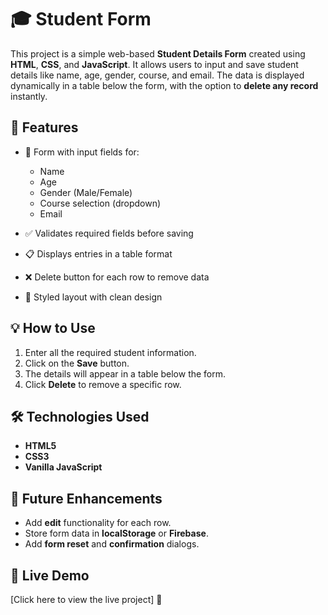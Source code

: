 # 🎓 Student Form

This project is a simple web-based **Student Details Form** created using **HTML**, **CSS**, and **JavaScript**. It allows users to input and save student details like name, age, gender, course, and email. The data is displayed dynamically in a table below the form, with the option to **delete any record** instantly.

## 🔧 Features

* 📄 Form with input fields for:

  * Name
  * Age
  * Gender (Male/Female)
  * Course selection (dropdown)
  * Email
* ✅ Validates required fields before saving
* 📋 Displays entries in a table format
* ❌ Delete button for each row to remove data
* 🎨 Styled layout with clean design

## 💡 How to Use

1. Enter all the required student information.
2. Click on the **Save** button.
3. The details will appear in a table below the form.
4. Click **Delete** to remove a specific row.

## 🛠 Technologies Used

* **HTML5**
* **CSS3**
* **Vanilla JavaScript**

## 📌 Future Enhancements

* Add **edit** functionality for each row.
* Store form data in **localStorage** or **Firebase**.
* Add **form reset** and **confirmation** dialogs.

## 🔗 Live Demo

[Click here to view the live project] 🚀

